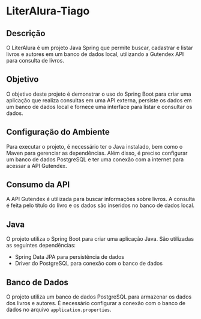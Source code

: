 # LiterAlura-Tiago

## Descrição
O LiterAlura é um projeto Java Spring que permite buscar, cadastrar e listar livros e autores em um banco de dados local, utilizando a Gutendex API para consulta de livros.

## Objetivo
O objetivo deste projeto é demonstrar o uso do Spring Boot para criar uma aplicação que realiza consultas em uma API externa, persiste os dados em um banco de dados local e fornece uma interface para listar e consultar os dados.

## Configuração do Ambiente
Para executar o projeto, é necessário ter o Java instalado, bem como o Maven para gerenciar as dependências. Além disso, é preciso configurar um banco de dados PostgreSQL e ter uma conexão com a internet para acessar a API Gutendex.

## Consumo da API
A API Gutendex é utilizada para buscar informações sobre livros. A consulta é feita pelo título do livro e os dados são inseridos no banco de dados local.

## Java
O projeto utiliza o Spring Boot para criar uma aplicação Java. São utilizadas as seguintes dependências:
- Spring Data JPA para persistência de dados
- Driver do PostgreSQL para conexão com o banco de dados

## Banco de Dados
O projeto utiliza um banco de dados PostgreSQL para armazenar os dados dos livros e autores. É necessário configurar a conexão com o banco de dados no arquivo `application.properties`.
